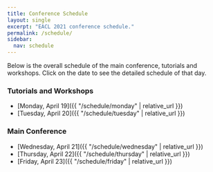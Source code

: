 ```yaml
---
title: Conference Schedule
layout: single
excerpt: "EACL 2021 conference schedule."
permalink: /schedule/
sidebar:
  nav: schedule
---
```


Below is the overall schedule of the main conference, tutorials and workshops.
Click on the date to see the detailed schedule of that day.

### Tutorials and Workshops

- [Monday, April 19]({{ "/schedule/monday" | relative_url }})
- [Tuesday, April 20]({{ "/schedule/tuesday" | relative_url }})

### Main Conference

- [Wednesday, April 21]({{ "/schedule/wednesday" | relative_url }})
- [Thursday, April 22]({{ "/schedule/thursday" | relative_url }})
- [Friday, April 23]({{ "/schedule/friday" | relative_url }})
